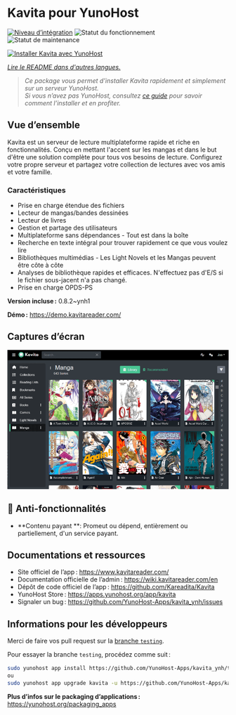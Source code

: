 <!--
Nota bene : ce README est automatiquement généré par <https://github.com/YunoHost/apps/tree/master/tools/readme_generator>
Il NE doit PAS être modifié à la main.
-->

# Kavita pour YunoHost

[![Niveau d’intégration](https://dash.yunohost.org/integration/kavita.svg)](https://ci-apps.yunohost.org/ci/apps/kavita/) ![Statut du fonctionnement](https://ci-apps.yunohost.org/ci/badges/kavita.status.svg) ![Statut de maintenance](https://ci-apps.yunohost.org/ci/badges/kavita.maintain.svg)

[![Installer Kavita avec YunoHost](https://install-app.yunohost.org/install-with-yunohost.svg)](https://install-app.yunohost.org/?app=kavita)

*[Lire le README dans d'autres langues.](./ALL_README.md)*

> *Ce package vous permet d’installer Kavita rapidement et simplement sur un serveur YunoHost.*  
> *Si vous n’avez pas YunoHost, consultez [ce guide](https://yunohost.org/install) pour savoir comment l’installer et en profiter.*

## Vue d’ensemble

Kavita est un serveur de lecture multiplateforme rapide et riche en fonctionnalités. Conçu en mettant l'accent sur les mangas et dans le but d'être une solution complète pour tous vos besoins de lecture. Configurez votre propre serveur et partagez votre collection de lectures avec vos amis et votre famille.

### Caractéristiques

- Prise en charge étendue des fichiers
- Lecteur de mangas/bandes dessinées
- Lecteur de livres
- Gestion et partage des utilisateurs
- Multiplateforme sans dépendances - Tout est dans la boîte
- Recherche en texte intégral pour trouver rapidement ce que vous voulez lire
- Bibliothèques multimédias - Les Light Novels et les Mangas peuvent être côte à côte
- Analyses de bibliothèque rapides et efficaces. N'effectuez pas d'E/S si le fichier sous-jacent n'a pas changé.
- Prise en charge OPDS-PS

**Version incluse :** 0.8.2~ynh1

**Démo :** <https://demo.kavitareader.com/>

## Captures d’écran

![Capture d’écran de Kavita](./doc/screenshots/screenshot.png)

## :red_circle: Anti-fonctionnalités

- **Contenu payant **: Promeut ou dépend, entièrement ou partiellement, d'un service payant.

## Documentations et ressources

- Site officiel de l’app : <https://www.kavitareader.com/>
- Documentation officielle de l’admin : <https://wiki.kavitareader.com/en>
- Dépôt de code officiel de l’app : <https://github.com/Kareadita/Kavita>
- YunoHost Store : <https://apps.yunohost.org/app/kavita>
- Signaler un bug : <https://github.com/YunoHost-Apps/kavita_ynh/issues>

## Informations pour les développeurs

Merci de faire vos pull request sur la [branche `testing`](https://github.com/YunoHost-Apps/kavita_ynh/tree/testing).

Pour essayer la branche `testing`, procédez comme suit :

```bash
sudo yunohost app install https://github.com/YunoHost-Apps/kavita_ynh/tree/testing --debug
ou
sudo yunohost app upgrade kavita -u https://github.com/YunoHost-Apps/kavita_ynh/tree/testing --debug
```

**Plus d’infos sur le packaging d’applications :** <https://yunohost.org/packaging_apps>

